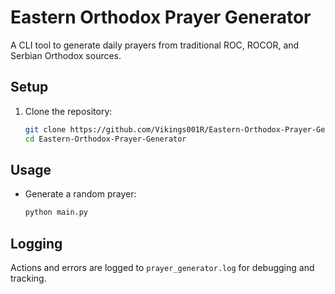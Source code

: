 
# Eastern Orthodox Prayer Generator

A CLI tool to generate daily prayers from traditional ROC, ROCOR, and Serbian Orthodox sources.

## Setup

1. Clone the repository:
   ```bash
   git clone https://github.com/Vikings001R/Eastern-Orthodox-Prayer-Generator.git
   cd Eastern-Orthodox-Prayer-Generator

## Usage

- Generate a random prayer:
  ```bash
  python main.py

## Logging

Actions and errors are logged to `prayer_generator.log` for debugging and tracking.
